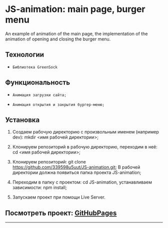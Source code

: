 # JS-animation: main page, burger menu

An example of animation of the main page, the implementation of the animation 
of opening and closing the burger menu.

## Технологии

*	  Библиотека GreenSock


## Функциональность

*	  Анимация загрузки сайта;
*	  Анимация открытия и закрытия бургер-меню;


## Установка

1.	Создаем рабочую директорию с произвольным именем (например dev):
    mkdir <имя рабочей директории>;

2.	Клонируем репозиторий в рабочую директорию, переходим в неё: 
    cd <имя рабочей директории>;

3.	Клонируем репозиторий: git clone https://github.com/339598u5uut/JS-animation.git;
    В рабочей директории должна появиться папка проекта JS-animation;

4.	Переходим в папку с проектом:
    cd JS-animation, устанавливаем зависимости: npm install;

5.	Запускаем проект при помощи Live Server.


## Посмотреть проект: [GitHubPages](https://339598u5uut.github.io/JS-animation/)


*** 

